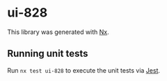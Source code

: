 # ui-828

This library was generated with [Nx](https://nx.dev).

## Running unit tests

Run `nx test ui-828` to execute the unit tests via [Jest](https://jestjs.io).
